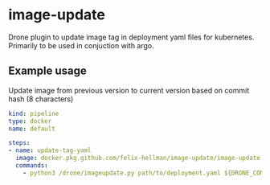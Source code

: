 
# image-update
Drone plugin to update image tag in deployment yaml files for kubernetes.
Primarily to be used in conjuction with argo.

## Example usage 
Update image from previous version to current version based on commit hash (8 characters)

```yaml
kind: pipeline
type: docker
name: default

steps:
- name: update-tag-yaml
  image: docker.pkg.github.com/felix-hellman/image-update/image-update:0.2
  commands:
    - python3 /drone/imageupdate.py path/to/deployment.yaml ${DRONE_COMMIT_SHA:0:8}
```

